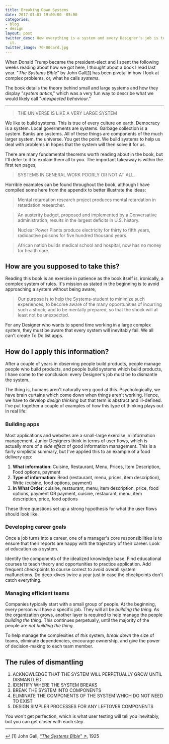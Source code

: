 ```yaml
---
title: Breaking Down Systems
date: 2017-01-01 19:00:00 -05:00
categories:
- blog
- design
layout: post
twitter_desc: How everything is a system and every Designer's job is to dismantle
  it.
twitter_image: 70-00card.jpg
---
```


When Donald Trump became the president-elect and I spent the following weeks reading about how we got here, I thought about a book I read last year. "*The Systems Bible*" by John Gall<a id="anchor-1" href="#note-1" class="fieldnotes-anchor">[1]</a> has been pivotal in how I look at complex problems, or, what he calls _systems_.

The book details the theory behind small and large systems and how they display "_system antics_," which was a very fun way to describe what we would likely call "*unexpected behaviour*."

<hr class="small">

<blockquote class="large">
    <p>THE UNIVERSE IS LIKE A VERY LARGE SYSTEM</p>
</blockquote>

We like to build systems. This is true of every culture on earth. Democracy is a system. Local governments are systems. Garbage collection is a system. Banks are systems. All of these things are components of the much larger system, the universe. You get the point. We build systems to help us deal with problems in hopes that the system will then solve it for us.

There are many fundamental theorems worth reading about in the book, but I'll defer to it to explain them all to you. The important takeaway is within the first ten pages,

<blockquote class="large">
    <p>SYSTEMS IN GENERAL WORK POORLY OR NOT AT ALL.</p>
</blockquote>
    
Horrible examples can be found throughout the book, although I have compiled some here from the appendix to better illustrate the ideas:

> Mental retardation research project produces mental retardation in retardation researcher.  

> An austerity budget, proposed and implemented by a Conversative administration, results in the largest deficits in U.S. history.  

> Nuclear Power Plants produce electricity for thirty to fifth years, radioactive poisons for five hundred thousand years.  

> African nation builds medical school and hospital, now has no money for health care.

## How are you supposed to take this?

Reading this book is an exercise in patience as the book itself is, ironically, a complex system of rules. It's mission as stated in the beginning is to avoid approaching a system without being aware,

> Our purpose is to help the Systems-student to minimize such experiences; to become aware of the many opportunities of incurring such a shock; and to be mentally prepared, so that the shock will at least not be unexpected.

For any Designer who wants to spend time working in a large complex system, they must be aware that every system will inevitably fail. We all can't create To Do list apps. 

## How do I apply this information?

After a couple of years in observing people build products, people manage people who build products, and people build systems which build products, I have come to the conclusion: every Designer's job must be to dismantle the system.

The thing is, humans aren't naturally very good at this. Psychologically, we have brain curtains which come down when things aren't working. Hence, we have to develop _design thinking_ but that term is abstract and ill-defined. I've put together a couple of examples of how this type of thinking plays out in real life:

### Building apps

Most applications and websites are a small-large exercise in information management. Junior Designers think in terms of user flows, which is actually more of a _side effect_ of good information management. This is a fairly simplistic summary, but I've applied this to an example of a food delivery app:

1. **What information**: Cuisine, Restaurant, Menu, Prices, Item Description, Food options, payment
2. **Type of information**: Read (restaurant, menu, prices, item description), Write (cuisine, food options, payment)
3. **In What Order**: cuisine, restaurant, menu, item description, price, food options, payment OR payment, cuisine, restaurant, menu, item description, price, food options

These three questions set up a strong hypothesis for what the user flows should look like. 

### Developing career goals

Once a job turns into a career, one of a manager's core responsibilities is to ensure that their reports are happy with the trajectory of their career. Look at education as a system.

Identify the components of the idealized knowledge base. Find educational courses to teach theory and opportunities to practice application. Add frequent checkpoints to course correct to avoid overall system malfunctions. Do deep-dives twice a year just in case the checkpoints don't catch everything.

### Managing efficient teams

Companies typically start with a small group of people. At the beginning, every person will have a specific job. They will all be _building the thing._ As the organization grows, another layer is required to help manage the people _building the thing._ This continues perpetually, until the majority of the people are _not building the thing._

To help manage the complexities of _this_ system, _break down_ the size of teams, eliminate dependencies, encourage ownership, and give the power of decision-making to each team member.

## The rules of dismantling

1. ACKNOWLEDGE THAT THE SYSTEM WILL PERPETUALLY GROW UNTIL DISMANTLED
2. IDENTIFY WHERE THE SYSTEM BREAKS
3. BREAK THE SYSTEM INTO COMPONENTS
4. ELIMINATE THE COMPONENTS OF THE SYSTEM WHICH DO NOT NEED TO EXIST
5. DESIGN SIMPLER PROCESSES FOR ANY LEFTOVER COMPONENTS

You won't get perfection, which is what user testing will tell you inevitably, but you can get closer with each step.

<hr class="small">

<div class="fieldnotes">
    <p id="note-1"><a href="#anchor-1" class="footnote-back">&#8617;&#xFE0E;</a> <span class="footnote">[1]</span> John Gall, <a href="http://www.amazon.com/gp/product/0961825170/ref=as_li_tl?ie=UTF8&camp=1789&creative=9325&creativeASIN=0961825170&linkCode=as2&tag=heltraprodes-20&linkId=OSDRIO2RM32JGGKB" class="external" target="_blank">&#8220;<span class="external-body"><em>The Systems Bible</em></span>&#8221; <span class="external-box"><span class="external-box__arrow">↗&#xFE0E;</span></span></a>, 1925</p>
</div>